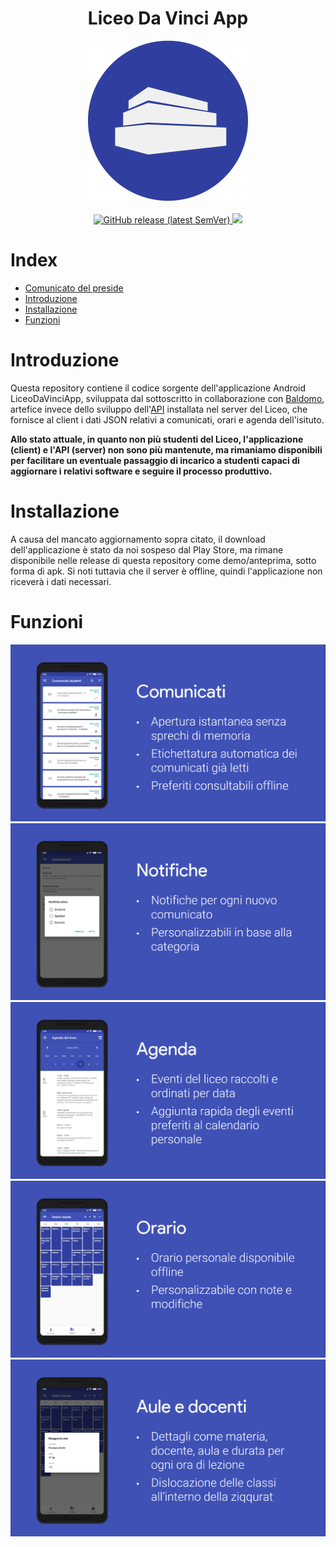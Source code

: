 
<h1 align="center">Liceo Da Vinci App</h1>
 
<div align="center">
<img widht="256" height="256" src=".github/icon.png">
</div>

<br />

<div align="center">
    <!-- Latest Release -->
    <a href="https://github.com/emanuele-cason/LiceoDaVinciApp/releases">
      <img alt="GitHub release (latest SemVer)"
      src="https://img.shields.io/badge/release-LiceoDaVinciApp--1.0.5Stable-blue">
    </a>
      <a href="#">
      <img src="https://img.shields.io/badge/-DISCONTINUED-red" />
    </a>
</div>

# Index

- [Comunicato del preside](https://github.com/emanuele-cason/LiceoDaVinciApp/blob/master/Comunicato%20Preside%20pubblicazione%20app.pdf)
- [Introduzione](#Introduzione)
- [Installazione](#Installazione)
- [Funzioni](#Funzioni)

# Introduzione

Questa repository contiene il codice sorgente dell'applicazione Android LiceoDaVinciApp, sviluppata dal sottoscritto in collaborazione con [Baldomo](https://github.com/Baldomo), artefice invece dello sviluppo dell'[API](https://github.com/Baldomo/webapi-dav) installata nel server del Liceo, che fornisce al client i dati JSON relativi a comunicati, orari e agenda dell'isituto.

**Allo stato attuale, in quanto non più studenti del Liceo, l'applicazione (client) e l'API (server) non sono più mantenute, ma rimaniamo disponibili per facilitare un eventuale passaggio di incarico a studenti capaci di aggiornare i relativi software e seguire il processo produttivo.**

# Installazione

A causa del mancato aggiornamento sopra citato, il download dell'applicazione è stato da noi sospeso dal Play Store, ma rimane disponibile nelle release di questa repository come demo/anteprima, sotto forma di apk. Si noti tuttavia che il server è offline, quindi l'applicazione non riceverà i dati necessari.

# Funzioni

<div align="center">
 <img src=".github/Comunicati.png">
</div>
<div align="center">
 <img src=".github/Notifiche.png">
</div>
<div align="center">
 <img src=".github/Agenda.png">
</div>
<div align="center">
 <img src=".github/Orario.png">
</div>
<div align="center">
 <img src=".github/Aule.png">
</div>
